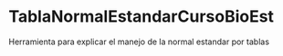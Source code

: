 # TablaNormalEstandarCursoBioEst
Herramienta para explicar el manejo de la normal estandar por tablas
